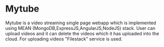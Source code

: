 # **Mytube**

Mytube is a video streaming single page webapp which is implemented using MEAN (MongoDB,ExpressJS,AngularJS,NodeJS) stack. User can upload videos and it can delete the videos which it has uploaded into the cloud. For uploading videos "Filestack" service is used.   
